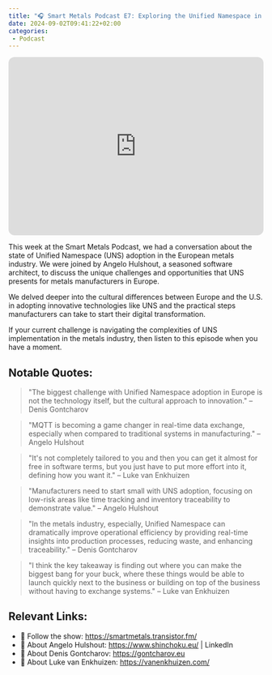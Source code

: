 ```yaml
---
title: "🎧 Smart Metals Podcast E7: Exploring the Unified Namespace in the European Metals Industry: Challenges and Solutions"
date: 2024-09-02T09:41:22+02:00
categories:
 - Podcast
---
```


<iframe style="border-radius:12px" src="https://open.spotify.com/embed/episode/4JzJkR26Rb6x2Rix9anbp7?utm_source=generator" width="100%" height="352" frameBorder="0" allowfullscreen="" allow="autoplay; clipboard-write; encrypted-media; fullscreen; picture-in-picture" loading="lazy"></iframe>

This week at the Smart Metals Podcast, we had a conversation about the state of Unified Namespace (UNS) adoption in the European metals industry. We were joined by Angelo Hulshout, a seasoned software architect, to discuss the unique challenges and opportunities that UNS presents for metals manufacturers in Europe.

We delved deeper into the cultural differences between Europe and the U.S. in adopting innovative technologies like UNS and the practical steps manufacturers can take to start their digital transformation.

If your current challenge is navigating the complexities of UNS implementation in the metals industry, then listen to this episode when you have a moment.

## Notable Quotes:

> "The biggest challenge with Unified Namespace adoption in Europe is not the technology itself, but the cultural approach to innovation." – Denis Gontcharov

> "MQTT is becoming a game changer in real-time data exchange, especially when compared to traditional systems in manufacturing." – Angelo Hulshout

> "It's not completely tailored to you and then you can get it almost for free in software terms, but you just have to put more effort into it, defining how you want it." – Luke van Enkhuizen

> "Manufacturers need to start small with UNS adoption, focusing on low-risk areas like time tracking and inventory traceability to demonstrate value." – Angelo Hulshout

> "In the metals industry, especially, Unified Namespace can dramatically improve operational efficiency by providing real-time insights into production processes, reducing waste, and enhancing traceability." – Denis Gontcharov

> "I think the key takeaway is finding out where you can make the biggest bang for your buck, where these things would be able to launch quickly next to the business or building on top of the business without having to exchange systems." – Luke van Enkhuizen

## Relevant Links:

* 🔗 Follow the show: https://smartmetals.transistor.fm/
* 🔗 About Angelo Hulshout: https://www.shinchoku.eu/ | LinkedIn
* 🔗 About Denis Gontcharov: https://gontcharov.eu
* 🔗 About Luke van Enkhuizen: https://vanenkhuizen.com/
